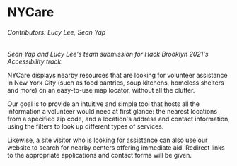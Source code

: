 # NYCare
###### Contributors: Lucy Lee, Sean Yap

*Sean Yap and Lucy Lee's team submission for Hack Brooklyn 2021's Accessibility track.*

NYCare displays nearby resources that are looking for volunteer assistance in New York City (such as food pantries, soup kitchens, homeless shelters and more) on an easy-to-use map locator, without all the clutter.

Our goal is to provide an intuitive and simple tool that hosts all the information a volunteer would need at first glance: the nearest locations from a specified zip code, and a location's address and contact information, using the filters to look up different types of services.

Likewise, a site visitor who is looking for assistance can also use our website to search for nearby centers offering immediate aid. Redirect links to the appropriate applications and contact forms will be given.
